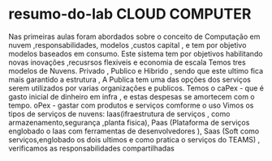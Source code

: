 # resumo-do-lab                                               CLOUD  COMPUTER
Nas primeiras aulas foram abordados sobre o conceito de Computação em nuvem ,responsabilidades, modelos ,custos capital , e tem por objetivo modelos baseados em consumo.
Este sistema tem por objetivos habilitando novas inovações ,recusrsos flexiveis e economia de escala
Temos tres modelos  de  Nuvens. Privado , Publico e Hibrido , sendo que este ultimo fica mais garantido a estrutura , A Publica tem uma das opções dos serviços serem utilizados por varias organizações e publicos.
Temos  o caPex -  que é gasto inicial de dinheiro em infra , e estas despesas  se amortecem com o tempo.
oPex - gastar com produtos e serviços comforme o uso
Vimos os tipos de serviços de nuvens: Iaas(ifraestrutura de serviços , como armazenamento,segurança ,planta fisica), Paas (Plataforma de serviços englobado o Iaas com  ferramentas de desenvolvedores ), Saas (Soft como serviços,englobado os dois ultimos e como pratica o serviços do TEAMS) , verificamos as responsabilidades compartilhadas 
